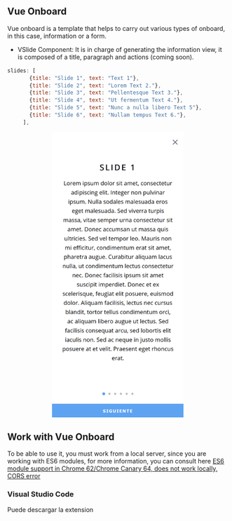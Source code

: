 ## Vue Onboard

Vue onboard is a template that helps to carry out various types of onboard, in this case, information or a form.

* VSlide Component: It is in charge of generating the information view, it is composed of a title, paragraph and actions (coming soon).
 ```js
slides: [
        {title: "Slide 1", text: "Text 1"},
        {title: "Slide 2", text: "Lorem Text 2."},
        {title: "Slide 3", text: "Pellentesque Text 3."},
        {title: "Slide 4", text: "Ut fermentum Text 4."},
        {title: "Slide 5", text: "Nunc a nulla libero Text 5"},
        {title: "Slide 6", text: "Nullam tempus Text 6."},
      ],
 ```
 <p align="center">
  <img src="./img/screen-onboard.png" alt="Size Limit CLI" width="300">
</p>

## Work with Vue Onboard

To be able to use it, you must work from a local server, since you are working with ES6 modules, for more information, you can consult here [ES6 module support in Chrome 62/Chrome Canary 64, does not work locally, CORS error](https://stackoverflow.com/questions/46992463/es6-module-support-in-chrome-62-chrome-canary-64-does-not-work-locally-cors-er?rq=1)

### Visual Studio Code
Puede descargar la extension 